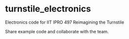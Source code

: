 # turnstile_electronics
Electronics code for IIT IPRO 497 Reimagining the Turnstile

Share example code and collaborate with the team.
